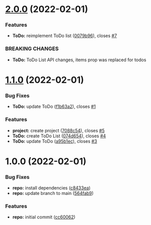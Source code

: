 # [2.0.0](https://github.com/Cervantes007/empty-rel/compare/v1.1.0...v2.0.0) (2022-02-01)


### Features

* **ToDo:** reimplement ToDo list ([0079b96](https://github.com/Cervantes007/empty-rel/commit/0079b96f4d8c7fdaab13d92819cea8582224f2e6)), closes [#7](https://github.com/Cervantes007/empty-rel/issues/7)


### BREAKING CHANGES

* **ToDo:** ToDo List API changes, items prop was replaced for
todos

# [1.1.0](https://github.com/Cervantes007/empty-rel/compare/v1.0.0...v1.1.0) (2022-02-01)


### Bug Fixes

* **ToDo:** update ToDo ([f1b63a2](https://github.com/Cervantes007/empty-rel/commit/f1b63a262a35db5d293188a9b8ee4fc30baa5566)), closes [#1](https://github.com/Cervantes007/empty-rel/issues/1)


### Features

* **project:** create project ([7088c54](https://github.com/Cervantes007/empty-rel/commit/7088c544d2b7afe7a0529449e3d276feb8941c98)), closes [#5](https://github.com/Cervantes007/empty-rel/issues/5)
* **ToDo:** create ToDo List ([074d654](https://github.com/Cervantes007/empty-rel/commit/074d654b7a7a009219f050fd0392a5460ddaf1cd)), closes [#4](https://github.com/Cervantes007/empty-rel/issues/4)
* **ToDo:** update ToDo ([a95b1ec](https://github.com/Cervantes007/empty-rel/commit/a95b1ec39b2ed2173b73ad1ed0ce807ca3fa217c)), closes [#3](https://github.com/Cervantes007/empty-rel/issues/3)

# 1.0.0 (2022-02-01)


### Bug Fixes

* **repo:** install dependencies ([c8433ea](https://github.com/Cervantes007/empty-rel/commit/c8433eae7aac913b26b16350bb7f14facbae18a7))
* **repo:** update branch to main ([564fab9](https://github.com/Cervantes007/empty-rel/commit/564fab99db64f0742472fe79aeabfb628a08661e))


### Features

* **repo:** initial commit ([cc60062](https://github.com/Cervantes007/empty-rel/commit/cc60062669aa2ad9f5049db6a23e4638cf727bf4))
